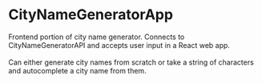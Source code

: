 # CityNameGeneratorApp
Frontend portion of city name generator. Connects to CityNameGeneratorAPI and accepts user input in a React web app. <br /><br />
Can either generate city names from scratch or take a string of characters and autocomplete a city name from them.
